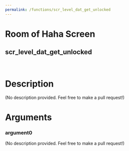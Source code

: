 ```yaml
---
permalink: /functions/scr_level_dat_get_unlocked
---
```

# Room of Haha Screen  
## scr_level_dat_get_unlocked  
&nbsp;  
# Description  
(No description provided. Feel free to make a pull request!) 
&nbsp;  
# Arguments
### argument0
(No description provided. Feel free to make a pull request!)
&nbsp;  


